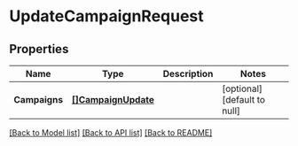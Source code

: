 # UpdateCampaignRequest

## Properties
Name | Type | Description | Notes
------------ | ------------- | ------------- | -------------
**Campaigns** | [**[]CampaignUpdate**](CampaignUpdate.md) |  | [optional] [default to null]

[[Back to Model list]](../README.md#documentation-for-models) [[Back to API list]](../README.md#documentation-for-api-endpoints) [[Back to README]](../README.md)

